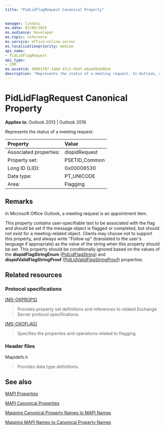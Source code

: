 ```yaml
---
title: "PidLidFlagRequest Canonical Property"
 
 
manager: lindalu
ms.date: 03/09/2015
ms.audience: Developer
ms.topic: reference
ms.service: office-online-server
ms.localizationpriority: medium
api_name:
- PidLidFlagRequest
api_type:
- COM
ms.assetid: 38981f07-14b8-47c2-93df-e6aed91896e4
description: "Represents the status of a meeting request. In Outlook, a meeting request is an appointment item."
---
```


# PidLidFlagRequest Canonical Property

  
  
**Applies to**: Outlook 2013 | Outlook 2016 
  
Represents the status of a meeting request.
  
|Property |Value |
|:-----|:-----|
|Associated properties:  <br/> |dispidRequest  <br/> |
|Property set:  <br/> |PSETID_Common  <br/> |
|Long ID (LID):  <br/> |0x00008530  <br/> |
|Data type:  <br/> |PT_UNICODE  <br/> |
|Area:  <br/> |Flagging  <br/> |
   
## Remarks

In Microsoft Office Outlook, a meeting request is an appointment item.
  
This property contains user-specifiable text to be associated with the flag and should be set if the message object is flagged or completed, but should not exist for a meeting-related object. Clients may choose not to support this property, and always write "Follow up" (translated to the user's language if appropriate) as the value of the string when this property should be set. This property should be conditionally ignored based on the values of the **dispidFlagStringEnum** ([PidLidFlagString](pidlidflagstring-canonical-property.md)) and **dispidValidFlagStringProof** ([PidLidValidFlagStringProof](pidlidvalidflagstringproof-canonical-property.md)) properties.
  
## Related resources

### Protocol specifications

[[MS-OXPROPS]](https://msdn.microsoft.com/library/f6ab1613-aefe-447d-a49c-18217230b148%28Office.15%29.aspx)
  
> Provides property set definitions and references to related Exchange Server protocol specifications.
    
[[MS-OXOFLAG]](https://msdn.microsoft.com/library/f1e50be4-ed30-4c2a-b5cb-8ff3aaaf9b91%28Office.15%29.aspx)
  
> Specifies the properties and operations related to flagging.
    
### Header files

Mapidefs.h
  
> Provides data type definitions.
    
## See also



[MAPI Properties](mapi-properties.md)
  
[MAPI Canonical Properties](mapi-canonical-properties.md)
  
[Mapping Canonical Property Names to MAPI Names](mapping-canonical-property-names-to-mapi-names.md)
  
[Mapping MAPI Names to Canonical Property Names](mapping-mapi-names-to-canonical-property-names.md)

